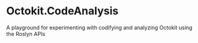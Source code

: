 # Octokit.CodeAnalysis
A playground for experimenting with codifying and analyzing Octokit using the Roslyn APIs
